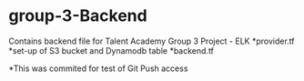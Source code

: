 # group-3-Backend

Contains backend file for Talent Academy Group 3 Project - ELK
*provider.tf
*set-up of S3 bucket and Dynamodb table
*backend.tf

*This was commited for test of Git Push access